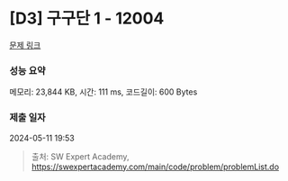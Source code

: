 # [D3] 구구단 1 - 12004 

[문제 링크](https://swexpertacademy.com/main/code/problem/problemDetail.do?contestProbId=AXkcWgFa8sADFAS8) 

### 성능 요약

메모리: 23,844 KB, 시간: 111 ms, 코드길이: 600 Bytes

### 제출 일자

2024-05-11 19:53



> 출처: SW Expert Academy, https://swexpertacademy.com/main/code/problem/problemList.do